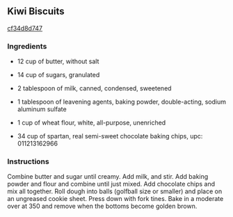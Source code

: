 ## Kiwi Biscuits

[cf34d8d747](http://www.food.com/recipe/kiwi-biscuits-10789)

### Ingredients

 - 12 cup of butter, without salt

 - 14 cup of sugars, granulated

 - 2 tablespoon of milk, canned, condensed, sweetened

 - 1 tablespoon of leavening agents, baking powder, double-acting, sodium aluminum sulfate

 - 1 cup of wheat flour, white, all-purpose, unenriched

 - 34 cup of spartan, real semi-sweet chocolate baking chips, upc: 011213162966

### Instructions

Combine butter and sugar until creamy. Add milk, and stir. Add baking powder and flour and combine until just mixed. Add chocolate chips and mix all together. Roll dough into balls (golfball size or smaller) and place on an ungreased cookie sheet. Press down with fork tines. Bake in a moderate over at 350 and remove when the bottoms become golden brown.